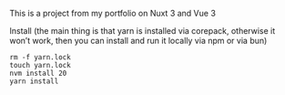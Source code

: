 This is a project from my portfolio on Nuxt 3 and Vue 3

Install (the main thing is that yarn is installed via corepack, otherwise it won’t work, then you can install and run it locally via npm or via bun)

```
rm -f yarn.lock
touch yarn.lock
nvm install 20
yarn install
```
